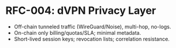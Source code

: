 # RFC-004: dVPN Privacy Layer

- Off-chain tunneled traffic (WireGuard/Noise), multi-hop, no-logs.
- On-chain only billing/quotas/SLA; minimal metadata.
- Short-lived session keys; revocation lists; correlation resistance.
